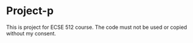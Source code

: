 # Project-p
This is project for ECSE 512 course. The code must not be used or copied without my consent.
